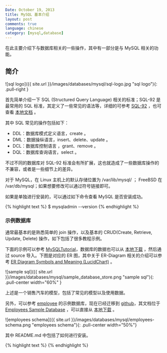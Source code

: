```yaml
---
Date: October 19, 2013
title: MySQL 基本介绍
layout: post
comments: true
language: chinese
category: [mysql,database]
---
```


在此主要介绍下与数据库相关的一些操作，其中有一部分是与 MySQL 相关的功能。

<!-- more -->


## 简介

![sql logo]({{ site.url }}/images/databases/mysql/sql-logo.jpg "sql logo"){: .pull-right }

首先简单介绍一下 SQL (Structured Query Language) 相关的标准；SQL-92 是最常用的 SQL 标准，其定义了一些常见的语法等，详细的可参考 [SQL-92](http://www.contrib.andrew.cmu.edu/~shadow/sql/sql1992.txt) ，也可查看 [本地文档](/reference/mysql/SQL1992.txt) 。

其中 SQL 常见的操作包括如下：

* DDL：数据库模式定义语言，create 。
* DML：数据操纵语言，insert、delete、update 。
* DCL：数据库控制语言 ，grant、remove 。
* DQL：数据库查询语言，select 。

不过不同的数据库对 SQL-92 标准会有所扩展，这也就造成了一些数据库操作的不兼容，或者是一些细节上的差异。

对于 MySQL，在 Linux 主机上的默认存储位置为 /var/lib/mysql/ ； FreeBSD 在 /var/db/mysql；如果想要修改可以通过符号链接即可。

如果是单独进行安装的，可以通过如下命令查看 MySQL 是否安装成功。

{% highlight text %}
$ mysqladmin --version
{% endhighlight %}

### 示例数据库

通常最基本的是熟悉简单的 join 操作，以及基本的 CRUD(Create, Retrieve, Update, Delete) 操作，如下包括了很多教程示例。

下面的示例可以参考 [MySQLTutorial](http://www.mysqltutorial.org/)，数据库的数据也可以从 [本地下载](/reference/mysql/from_mysqltutorial.sql) ，然后通过 source 导入。下图是对应的 ER 图，其中关于 ER-Diagram 相关的介绍可以参考 [ER Diagram Symbols and Meaning (LucidChart)](https://www.lucidchart.com/pages/ER-diagram-symbols-and-meaning) 。

![sample sql]({{ site.url }}/images/databases/mysql/sample_database_store.png "sample sql"){: .pull-center width="60%" }

上述是一个销售汽车的模型，包括了常见的模型以及使用数据。

<!--
Customers，保存了用户的信息。
Products，产品信息，也就是车的信息。
ProductLines: stores a list of product line categories.
Orders: stores  sales orders placed by customers.
OrderDetails: stores sales order line items for each sales order.
Payments: stores payments made by customers based on their accounts.
Employees: stores all employee information as well as the organization structure such as who reports to whom.
Offices: stores sales office data.
-->


另外，可以参考 [employee](https://launchpad.net/test-db/) 的示例数据库，现在已经迁移到 [github](https://github.com/datacharmer/test_db)，其文档位于 [Employees Sample Database](http://dev.mysql.com/doc/employee/en/) ，可以直接从 [本地下载](/reference/mysql/test_db-master.zip) 。

![employees schema]({{ site.url }}/images/databases/mysql/employees-schema.png "employees schema"){: .pull-center width="50%"}

其中 README.md 中包括了如何进行安装。


<!---
http://blog.csdn.net/imzoer/article/details/8277797
-->

{% highlight text %}
{% endhighlight %}
